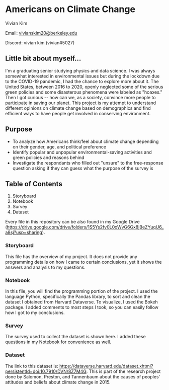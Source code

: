 # Americans on Climate Change

Vivian Kim 

Email: vivianskim20@berkeley.edu

Discord: vivian kim (vivian#5027)

## Little bit about myself...
I'm a graduating senior studying physics and data science. I was always somewhat interested in environmental issues but during the lockdown due to the COVID-19 pandemic, I had the chance to explore more about it. The United States, between 2016 to 2020, openly neglected some of the serious green policies and some disasterous phenomena were labeled as "hoaxes." Then I got curious -- how can we, as a society, convince more people to participate in saving our planet. This project is my attempt to understand different opinions on climate change based on demographics and find efficient ways to have people get involved in conserving environment.

## Purpose
- To analyze how Americans think/feel about climate change depending on their gender, age, and political preference
- Identify popular and unpopular environmental-saving activities and green policies and reasons behind
- Investigate the respondants who filled out "unsure" to the free-response question asking if they can guess what the purpose of the survey is

## Table of Contents
1. Storyboard
2. Notebook
3. Survey
4. Dataset

Every file in this repository can be also found in my Google Drive (https://drive.google.com/drive/folders/1S5Ys2fv0L0xWvG6Gx8jBeZYuqU6_a8sj?usp=sharing).

### Storyboard
This file has the overview of my project. It does not provide any programming details on how I came to certain conclusions, yet it shows the answers and analysis to my questions.

### Notebook
In this file, you will find the programming portion of the project. I used the language Python, specifically the Pandas library, to sort and clean the dataset I obtained from Harvard Dataverse. To visualize, I used the Bokeh package. I added comments to most steps I took, so you can easily follow how I got to my conclusions.

### Survey
The survey used to collect the dataset is shown here. I added these questions in my Notebook for convenience as well.

### Dataset
The link to this dataset is: https://dataverse.harvard.edu/dataset.xhtml?persistentId=doi:10.7910/DVN/8Z7M4G. This is part of the research project done by Salomon, Preston, and Tannenbaum about the causes of peoples’ attitudes and beliefs about climate change in 2015.


